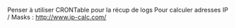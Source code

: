 Penser à utiliser CRONTable pour la récup de logs
Pour calculer adresses IP / Masks : http://www.ip-calc.com/
